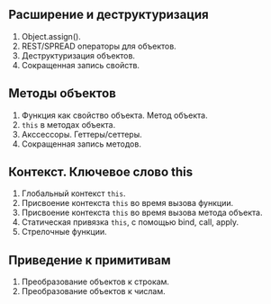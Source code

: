 ## Расширение и деструктуризация

1. Object.assign().
2. REST/SPREAD операторы для объектов.
3. Деструктуризация объектов.
4. Сокращенная запись свойств.

## Методы объектов

1. Функция как свойство объекта. Метод объекта.
2. `this` в методах объекта.
3. Акccессоры. Геттеры/сеттеры.
5. Сокращенная запись методов.

## Контекст. Ключевое слово this

1. Глобальный контекст `this`.
2. Присвоение контекста `this` во время вызова функции.
3. Присвоение контекста `this` во время вызова метода объекта.
4. Статическая привязка `this`, с помощью bind, call, apply.
5. Стрелочные функции.

## Приведение к примитивам

1. Преобразование объектов к строкам.
2. Преобразование объектов к числам.